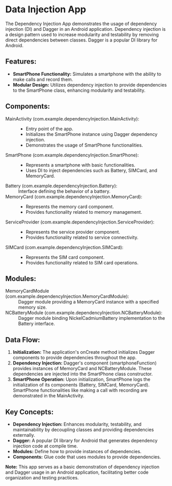 <h1> Data Injection App</h1>
<p>The Dependency Injection App demonstrates the usage of dependency injection (DI) and Dagger in an Android application. Dependency injection is a design pattern used to increase modularity and testability by removing direct dependencies between classes. Dagger is a popular DI library for Android.</p>

<h2>Features:</h2>
<ul>
  <li><strong>SmartPhone Functionality:</strong> Simulates a smartphone with the ability to make calls and record them.</li>
  <li><strong>Modular Design:</strong> Utilizes dependency injection to provide dependencies to the SmartPhone class, enhancing modularity and testability.</li>
</ul>

<h2>Components:</h2>
<dl>
  <dt>MainActivity (com.example.dependencyInjection.MainActivity):</dt>
  <dd>
    <ul>
      <li>Entry point of the app.</li>
      <li>Initializes the SmartPhone instance using Dagger dependency injection.</li>
      <li>Demonstrates the usage of SmartPhone functionalities.</li>
    </ul>
  </dd>
  
  <dt>SmartPhone (com.example.dependencyInjection.SmartPhone):</dt>
  <dd>
    <ul>
      <li>Represents a smartphone with basic functionalities.</li>
      <li>Uses DI to inject dependencies such as Battery, SIMCard, and MemoryCard.</li>
    </ul>
  </dd>
  
  <dt>Battery (com.example.dependencyInjection.Battery):</dt>
  <dd>Interface defining the behavior of a battery.</dd>
  
  <dt>MemoryCard (com.example.dependencyInjection.MemoryCard):</dt>
  <dd>
    <ul>
      <li>Represents the memory card component.</li>
      <li>Provides functionality related to memory management.</li>
    </ul>
  </dd>
  
  <dt>ServiceProvider (com.example.dependencyInjection.ServiceProvider):</dt>
  <dd>
    <ul>
      <li>Represents the service provider component.</li>
      <li>Provides functionality related to service connectivity.</li>
    </ul>
  </dd>
  
  <dt>SIMCard (com.example.dependencyInjection.SIMCard):</dt>
  <dd>
    <ul>
      <li>Represents the SIM card component.</li>
      <li>Provides functionality related to SIM card operations.</li>
    </ul>
  </dd>
</dl>

<h2>Modules:</h2>
<dl>
  <dt>MemoryCardModule (com.example.dependencyInjection.MemoryCardModule):</dt>
  <dd>Dagger module providing a MemoryCard instance with a specified memory size.</dd>
  
  <dt>NCBatteryModule (com.example.dependencyInjection.NCBatteryModule):</dt>
  <dd>Dagger module binding NickelCadmiumBattery implementation to the Battery interface.</dd>
</dl>

<h2>Data Flow:</h2>
<ol>
  <li><strong>Initialization:</strong> The application's onCreate method initializes Dagger components to provide dependencies throughout the app.</li>
  <li><strong>Dependency Injection:</strong> Dagger's component (smartphoneFunction) provides instances of MemoryCard and NCBatteryModule. These dependencies are injected into the SmartPhone class constructor.</li>
  <li><strong>SmartPhone Operation:</strong> Upon initialization, SmartPhone logs the initialization of its components (Battery, SIMCard, MemoryCard). SmartPhone functionalities like making a call with recording are demonstrated in the MainActivity.</li>
</ol>

<h2>Key Concepts:</h2>
<ul>
  <li><strong>Dependency Injection:</strong> Enhances modularity, testability, and maintainability by decoupling classes and providing dependencies externally.</li>
  <li><strong>Dagger:</strong> A popular DI library for Android that generates dependency injection code at compile time.</li>
  <li><strong>Modules:</strong> Define how to provide instances of dependencies.</li>
  <li><strong>Components:</strong> Glue code that uses modules to provide dependencies.</li>
</ul>

<p><strong>Note:</strong> This app serves as a basic demonstration of dependency injection and Dagger usage in an Android application, facilitating better code organization and testing practices.</p>
